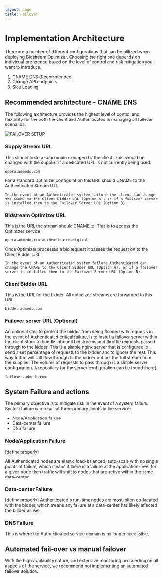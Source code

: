 ```yaml
---
layout: page
title: Failover
---
```


# Implementation Architecture

There are a number of different configurations that can be utilized when deploying Bidstream Optimizer. Choosing the right one depends on individual preference based on the level of control and risk mitigation you want to introduce.

1. CNAME DNS (Recommended)
1. Change API endpoints
1. Side Loading

## Recommended architecture - CNAME DNS

The following architecture provides the highest level of control and flexibility for the both the client and Authenticated in managing all failover scenarios.

![FAILOVER SETUP](https://docs.google.com/drawings/d/1uO5VKL-3CHp3TD25OElKXlbRmnVqkshkwVe7tP5u53c/pub?w=934&h=526)

### Supply Stream URL
This should be to a subdomain managed by the client. This should be changed with the supplier if a dedicated URL is not currently being used.
```
opera.admedo.com
```

For a standard Optimizer configuration this URL should CNAME to the Authenticated Stream URL.

`In the event of an Authenticated system failure the client can change the CNAME to the Client Bidder URL (Option A), or if a failover server is installed then to the Failover Server URL (Option B).`

### Bidstream Optimizer URL
This is the URL the stream should CNAME to. This is to access the Optimizer service
```
opera.admedo.rtb.authenticated.digital
```

Once Optimizer processes a bid request it passes the request on to the Client Bidder URL

`In the event of an Authenticated system failure Authenticated can change the CNAME to the Client Bidder URL (Option A), or if a failover server is installed then to the Failover Server URL (Option B).`

### Client Bidder URL
This is the URL for the bidder. All optimized streams are forwarded to this URL.
```
bidder.admedo.com
```

### Failover server URL (Optional)
An optional step to protect the bidder from being flooded with requests in the event of Authenticated critical failure, is to install a failover server within the client stack to handle inbound bidstreams and throttle requests passed through to the bidder. This is a simple nginx server that is configured to send a set percentage of requests to the bidder and to ignore the rest. This way traffic will still flow through to the bidder but not the full stream from the supplier. The volume of requests to pass through is a simple server configuration. A repository for the server configuration can be found [here].
```
failover.admedo.com
```


## System Failure and actions

The primary objective is to mitigate risk in the event of a system failure. System failure can result at three primary points in the service:
* Node/Application failure
* Data-center failure
* DNS failure

### Node/Application Failure
[define properly]

All Authenticated nodes are elastic load-balanced, auto-scale with no single points of failure, which means if there is a failure at the application-level for a given node then traffic will shift to nodes that are active within the same data-center.

### Data-center Failure
[define properly] Authenticated's run-time nodes are most-often co-located with the bidder, which means any failure at a data-center has likely affected the bidder as well.

### DNS Failure
This is where the Authenticated service domain is no longer accessible.

## Automated fail-over vs manual failover
With the high availability nature, and extensive monitoring and alerting on all aspects of the service, we recommend not implementing an automated failover solution. 
